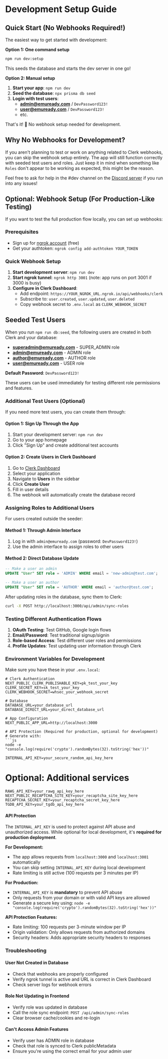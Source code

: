 # Development Setup Guide

## Quick Start (No Webhooks Required!)

The easiest way to get started with development:

**Option 1: One command setup**
```bash
npm run dev:setup
```
This seeds the database and starts the dev server in one go!

**Option 2: Manual setup**  
1. **Start your app**: `npm run dev`
2. **Seed the database**: `npx prisma db seed` 
3. **Login with test users**:
   - **admin@emuready.com** / `DevPassword123!` 
   - **user@emuready.com** / `DevPassword123!`
   - etc.

That's it! 🎉 No webhook setup needed for development.

## Why No Webhooks for Development?

If you aren't planning to test or work on anything related to Clerk webhooks, you can skip the webhook setup entirely. 
The app will still function correctly with seeded test users and roles.
Just keep it in mind when something like `Roles` don't appear to be working as expected, this might be the reason.

Feel free to ask for help in the #dev channel on the [Discord server](https://discord.gg/fWQXvFeZcY) if you run into any issues!

## Optional: Webhook Setup (For Production-Like Testing)

If you want to test the full production flow locally, you can set up webhooks:

### Prerequisites
- Sign up for [ngrok account](https://dashboard.ngrok.com/signup) (free)
- Get your authtoken: `ngrok config add-authtoken YOUR_TOKEN`

### Quick Webhook Setup
1. **Start development server**: `npm run dev`
2. **Start ngrok tunnel**: `ngrok http 3001` (note: app runs on port 3001 if 3000 is busy)
3. **Configure in Clerk Dashboard**:
   - Add endpoint: `https://YOUR_NGROK_URL.ngrok.io/api/webhooks/clerk`
   - Subscribe to: `user.created`, `user.updated`, `user.deleted`
   - Copy webhook secret to `.env.local` as `CLERK_WEBHOOK_SECRET`

## Seeded Test Users

When you run `npm run db:seed`, the following users are created in both Clerk and your database:

- **superadmin@emuready.com** - SUPER_ADMIN role
- **admin@emuready.com** - ADMIN role  
- **author@emuready.com** - AUTHOR role
- **user@emuready.com** - USER role

**Default Password**: `DevPassword123!`

These users can be used immediately for testing different role permissions and features.

### Additional Test Users (Optional)

If you need more test users, you can create them through:

#### Option 1: Sign Up Through the App
1. Start your development server: `npm run dev`
2. Go to your app homepage
3. Click "Sign Up" and create additional test accounts

#### Option 2: Create Users in Clerk Dashboard
1. Go to [Clerk Dashboard](https://dashboard.clerk.com)
2. Select your application
3. Navigate to **Users** in the sidebar
4. Click **Create User** 
5. Fill in user details
6. The webhook will automatically create the database record

### Assigning Roles to Additional Users

For users created outside the seeder:

#### Method 1: Through Admin Interface
1. Log in with `admin@emuready.com` (password: `DevPassword123!`)
2. Use the admin interface to assign roles to other users

#### Method 2: Direct Database Update
```sql
-- Make a user an admin
UPDATE "User" SET role = 'ADMIN' WHERE email = 'new-admin@test.com';

-- Make a user an author  
UPDATE "User" SET role = 'AUTHOR' WHERE email = 'author@test.com';
```

After updating roles in the database, sync them to Clerk:
```bash
curl -X POST http://localhost:3000/api/admin/sync-roles
```

### Testing Different Authentication Flows

1. **OAuth Testing**: Test GitHub, Google login flows
2. **Email/Password**: Test traditional signup/signin
3. **Role-based Access**: Test different user roles and permissions
4. **Profile Updates**: Test updating user information through Clerk

### Environment Variables for Development

Make sure you have these in your `.env.local`:

```env
# Clerk Authentication
NEXT_PUBLIC_CLERK_PUBLISHABLE_KEY=pk_test_your_key
CLERK_SECRET_KEY=sk_test_your_key
CLERK_WEBHOOK_SECRET=whsec_your_webhook_secret

# Database
DATABASE_URL=your_database_url
DATABASE_DIRECT_URL=your_direct_database_url

# App Configuration
NEXT_PUBLIC_APP_URL=http://localhost:3000

# API Protection (Required for production, optional for development)
# Generate with: 
```js
node -e "console.log(require('crypto').randomBytes(32).toString('hex'))"
```

```env
INTERNAL_API_KEY=your_secure_random_api_key_here
```

# Optional: Additional services
```
RAWG_API_KEY=your_rawg_api_key_here
NEXT_PUBLIC_RECAPTCHA_SITE_KEY=your_recaptcha_site_key_here
RECAPTCHA_SECRET_KEY=your_recaptcha_secret_key_here
TGDB_API_KEY=your_tgdb_api_key_here
```

#### API Protection

The `INTERNAL_API_KEY` is used to protect against API abuse and unauthorized access. While optional for local development, it's **required for production deployment**. 

**For Development:**
- The app allows requests from `localhost:3000` and `localhost:3001` automatically
- You can skip setting `INTERNAL_API_KEY` during local development
- Rate limiting is still active (100 requests per 3 minutes per IP)

**For Production:**
- `INTERNAL_API_KEY` is **mandatory** to prevent API abuse
- Only requests from your domain or with valid API keys are allowed
- Generate a secure key using: `node -e "console.log(require('crypto').randomBytes(32).toString('hex'))"`

**API Protection Features:**
- Rate limiting: 100 requests per 3-minute window per IP
- Origin validation: Only allows requests from authorized domains
- Security headers: Adds appropriate security headers to responses

### Troubleshooting

#### User Not Created in Database
- Check that webhooks are properly configured
- Verify ngrok tunnel is active and URL is correct in Clerk Dashboard  
- Check server logs for webhook errors

#### Role Not Updating in Frontend
- Verify role was updated in database
- Call the role sync endpoint: `POST /api/admin/sync-roles`
- Clear browser cache/cookies and re-login

#### Can't Access Admin Features
- Verify user has ADMIN role in database
- Check that role is synced to Clerk publicMetadata
- Ensure you're using the correct email for your admin user 
